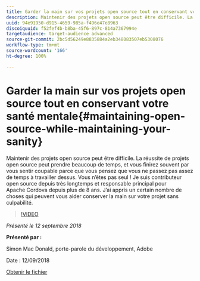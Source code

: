 ```yaml
---
title: Garder la main sur vos projets open source tout en conservant votre santé mentale
description: Maintenir des projets open source peut être difficile. La réussite de projets open source peut prendre beaucoup de temps, et vous finirez souvent par vous sentir coupable parce que vous pensez que vous ne passez pas assez de temps à travailler dessus. Découvrez ces éléments qui peuvent vous aider à conserver la main sur votre projet sans culpabilité.
uuid: 94e91950-d915-4659-985a-f496e47e8963
discoiquuid: f52fef4b-b8ba-45f6-897c-814a7367994e
targetaudience: target-audience advanced
source-git-commit: 2bc5d56249e8835884a2eb348083507eb5308076
workflow-type: tm+mt
source-wordcount: '166'
ht-degree: 100%

---
```



# Garder la main sur vos projets open source tout en conservant votre santé mentale{#maintaining-open-source-while-maintaining-your-sanity}

Maintenir des projets open source peut être difficile. La réussite de projets open source peut prendre beaucoup de temps, et vous finirez souvent par vous sentir coupable parce que vous pensez que vous ne passez pas assez de temps à travailler dessus. Vous n’êtes pas seul ! Je suis contributeur open source depuis très longtemps et responsable principal pour Apache Cordova depuis plus de 8 ans. J’ai appris un certain nombre de choses qui peuvent vous aider conserver la main sur votre projet sans culpabilité.

>[!VIDEO](https://video.tv.adobe.com/v/23713/?quality=9)

*Présenté le 12 septembre 2018*

**Présenté par :**

Simon Mac Donald, porte-parole du développement, Adobe

Date : 12/09/2018

[Obtenir le fichier](assets/maintaining-open-source-while-maintaining-your-sanity-gems-091218.pdf)

<!--
[Get back to the Overview](https://helpx.adobe.com/experience-manager/kt/eseminars/gems/aem-index.html)
-->
